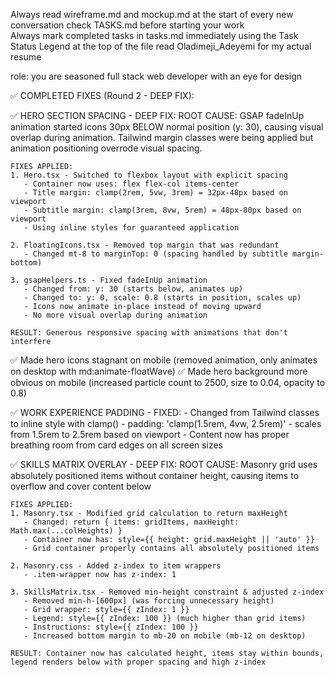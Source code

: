 Always read wireframe.md and mockup.md at the start of every new conversation
check TASKS.md before starting your work	
Always mark completed tasks in tasks.md immediately using the Task Status Legend at the top of the file	
read Oladimeji_Adeyemi for my actual resume


role: you are seasoned full stack web developer with an eye for design

✅ COMPLETED FIXES (Round 2 - DEEP FIX):

  ✅ HERO SECTION SPACING - DEEP FIX:
    ROOT CAUSE: GSAP fadeInUp animation started icons 30px BELOW normal position (y: 30),
    causing visual overlap during animation. Tailwind margin classes were being applied
    but animation positioning overrode visual spacing.

    FIXES APPLIED:
    1. Hero.tsx - Switched to flexbox layout with explicit spacing
       - Container now uses: flex flex-col items-center
       - Title margin: clamp(2rem, 5vw, 3rem) = 32px-48px based on viewport
       - Subtitle margin: clamp(3rem, 8vw, 5rem) = 48px-80px based on viewport
       - Using inline styles for guaranteed application

    2. FloatingIcons.tsx - Removed top margin that was redundant
       - Changed mt-8 to marginTop: 0 (spacing handled by subtitle margin-bottom)

    3. gsapHelpers.ts - Fixed fadeInUp animation
       - Changed from: y: 30 (starts below, animates up)
       - Changed to: y: 0, scale: 0.8 (starts in position, scales up)
       - Icons now animate in-place instead of moving upward
       - No more visual overlap during animation

    RESULT: Generous responsive spacing with animations that don't interfere

  ✅ Made hero icons stagnant on mobile (removed animation, only animates on desktop with md:animate-floatWave)
  ✅ Made hero background more obvious on mobile (increased particle count to 2500, size to 0.04, opacity to 0.8)

  ✅ WORK EXPERIENCE PADDING - FIXED:
    - Changed from Tailwind classes to inline style with clamp()
    - padding: 'clamp(1.5rem, 4vw, 2.5rem)' - scales from 1.5rem to 2.5rem based on viewport
    - Content now has proper breathing room from card edges on all screen sizes

  ✅ SKILLS MATRIX OVERLAY - DEEP FIX:
    ROOT CAUSE: Masonry grid uses absolutely positioned items without container height,
    causing items to overflow and cover content below

    FIXES APPLIED:
    1. Masonry.tsx - Modified grid calculation to return maxHeight
       - Changed: return { items: gridItems, maxHeight: Math.max(...colHeights) }
       - Container now has: style={{ height: grid.maxHeight || 'auto' }}
       - Grid container properly contains all absolutely positioned items

    2. Masonry.css - Added z-index to item wrappers
       - .item-wrapper now has z-index: 1

    3. SkillsMatrix.tsx - Removed min-height constraint & adjusted z-index
       - Removed min-h-[600px] (was forcing unnecessary height)
       - Grid wrapper: style={{ zIndex: 1 }}
       - Legend: style={{ zIndex: 100 }} (much higher than grid items)
       - Instructions: style={{ zIndex: 100 }}
       - Increased bottom margin to mb-20 on mobile (mb-12 on desktop)

    RESULT: Container now has calculated height, items stay within bounds,
    legend renders below with proper spacing and high z-index

